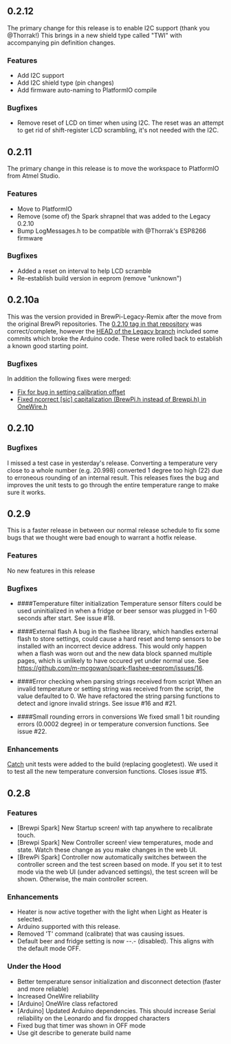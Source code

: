 ## 0.2.12
The primary change for this release is to enable I2C support (thank you @Thorrak!)  This brings in a new shield type called "TWI" with accompanying pin definition changes.

### Features
 - Add I2C support
 - Add I2C shield type (pin changes)
 - Add firmware auto-naming to PlatformIO compile

### Bugfixes
 - Remove reset of LCD on timer when using I2C.  The reset was an attempt to get rid of shift-register LCD scrambling, it's not needed with the I2C.

## 0.2.11
The primary change in this release is to move the workspace to PlatformIO from Atmel Studio.

### Features
 - Move to PlatformIO
 - Remove (some of) the Spark shrapnel that was added to the Legacy 0.2.10
 - Bump LogMessages.h to be compatible with @Thorrak's ESP8266 firmware

### Bugfixes
 - Added a reset on interval to help LCD scramble
 - Re-establish build version in eeprom (remove "unknown")

## 0.2.10a
This was the version provided in BrewPi-Legacy-Remix after the move from the original BrewPi repositories.  The [0.2.10 tag in that repository](https://github.com/BrewPi/firmware/releases/tag/0.2.10) was correct/complete, however the [HEAD of the Legacy branch](https://github.com/BrewPi/firmware/tree/legacy) included some commits which broke the Arduino code.  These were rolled back to establish a known good starting point.
### Bugfixes
  In addition the following fixes were merged:
- [Fix for bug in setting calibration offset ](https://github.com/BrewPi/firmware/commit/41ccbd502540cad60fdeb5a82e3b6e14444cafbe)
- [Fixed ncorrect [sic] capitalization (BrewPi.h instead of Brewpi.h) in OneWire.h](https://github.com/BrewPi/firmware/commit/c0a4cef2df38bb206163fda964ddfa48907b0c10)

## 0.2.10
### Bugfixes
I missed a test case in yesterday's release. Converting a temperature very close to a whole number (e.g. 20.998) converted 1 degree too high (22) due to erroneous rounding of an internal result. This releases fixes the bug and improves the unit tests to go through the entire temperature range to make sure it works.

## 0.2.9
This is a faster release in between our normal release schedule to fix some bugs that we thought were bad enough to warrant a hotfix release.

### Features
No new features in this release

### Bugfixes
- ####Temperature filter initialization
Temperature sensor filters could be used uninitialized in when a fridge or beer sensor was plugged in 1-60 seconds after start. See issue #18.

- ####External flash
A bug in the flashee library, which handles external flash to store settings, could cause a hard reset and temp sensors to be installed with an incorrect device address. This would only happen when a flash was worn out and the new data block spanned multiple pages, which is unlikely to have occured yet under normal use. See https://github.com/m-mcgowan/spark-flashee-eeprom/issues/16.

- ####Error checking when parsing strings received from script
When an invalid temperature or setting string was received from the script, the value defaulted to 0. We have refactored the string parsing functions to detect and ignore invalid strings. See issue #16 and #21.

- ####Small rounding errors in conversions
We fixed small 1 bit rounding errors (0.0002 degree) in or temperature conversion functions. See issue #22.


### Enhancements
[Catch](https://github.com/philsquared/Catch) unit tests were added to the build (replacing googletest). We used it to test all the new temperature conversion functions. Closes issue #15.


## 0.2.8

### Features

- [Brewpi Spark] New Startup screen! with tap anywhere to recalibrate touch.
- [Brewpi Spark] New Controller screen! view temperatures, mode and state. Watch these change as you make changes in the web UI. 
- [BrewPi Spark] Controller now automatically switches between the controller screen and the test screen based on mode. If you set it to test mode via the web UI (under advanced settings), the test screen will be shown. Otherwise, the main controller screen.

### Enhancements

- Heater is now active together with the light when Light as Heater is selected.
- Arduino supported with this release.
- Removed 'T' command (calibrate) that was causing issues.
- Default beer and fridge setting is now --.- (disabled). This aligns with the default mode OFF.


### Under the Hood

- Better temperature sensor initialization and disconnect detection (faster and more reliable)
- Increased OneWire reliability
- [Arduino] OneWire class refactored
- [Arduino] Updated Arduino dependencies. This should increase Serial reliability on the Leonardo and fix dropped characters
- Fixed bug that timer was shown in OFF mode
- Use git describe to generate build name

<!--stackedit_data:
eyJoaXN0b3J5IjpbLTE4OTcxMzk5NDldfQ==
-->
